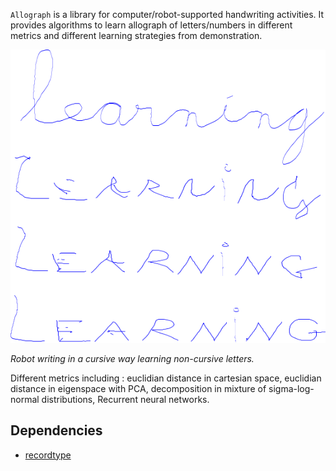 `Allograph` is a library for computer/robot-supported handwriting
activities. It provides algorithms to learn allograph of letters/numbers in
different metrics and different learning strategies from demonstration.

![learning non-cursive demo](doc/learning_demo.png)

*Robot writing in a cursive way learning non-cursive letters.*

Different metrics including : euclidian distance in cartesian space, euclidian
distance in eigenspace with PCA, decomposition in mixture of sigma-log-normal
distributions, Recurrent neural networks.

## Dependencies
- [recordtype](https://pypi.org/project/recordtype/)
